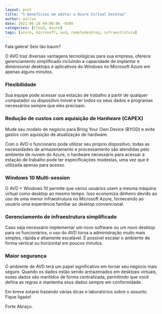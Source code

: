 ```yaml
---
layout: post
title: "5 benefícios em adotar o Azure Virtual Desktop"
author: asilva
date: 2021-06-18 09:00:00 -0500
categories: [Cloud, Azure]
tags: [azure, microsoft, avd, remotedesktop, infraestrutura]
---
```


Fala galera! Seis tão baum?

O AVD traz diversas vantagens tecnológicas para sua empresa, oferece gerenciamento simplificado incluindo a capacidade de implantar e dimensionar desktops e aplicativos do Windows no Microsoft Azure em apenas alguns minutos.

### **Flexibilidade**

Sua equipe pode acessar sua estação de trabalho a partir de qualquer computador ou dispositivo móvel e ter todos os seus dados e programas necessários sempre que eles precisam.

### **Redução de custos com aquisição de Hardware (CAPEX)**

Mude seu modelo de negócio para Bring Your Own Device (BYOD) e evite gastos com aquisição de atualização de hardware.

Com o AVD o funcionário pode utilizar seu próprio dispositivo, todas as necessidades de armazenamento e processamento são atendidas pelo ambiente de nuvem do Azure, o hardware necessário para acessar a estação de trabalho pode ter especificações modestas, uma vez que é utilizada apenas para acesso.

### **Windows 10 Multi-session**

O AVD + Windows 10 permite que vários usuários usem a mesma máquina virtual como desktop ao mesmo tempo. Isso economiza dinheiro devido ao uso de uma menor infraestrutura no Microsoft Azure, fornecendo ao usuário uma experiência familiar ao desktop convencional.

### **Gerenciamento de infraestrutura simplificado**

Caso seja necessário implementar um novo software ou um novo desktop para os funcionários, o uso do AVD torna a administração muito mais simples, rápida e altamente escalável. É possível escalar o ambiente de forma vertical ou horizontal em poucos minutos.

### **Maior segurança**

O ambiente de AVD terá um papel significativo em tornar seu negócio mais seguro. Quando os dados estão sendo armazenados em desktops virtuais, esses dados são mantidos de forma centralizada, permitindo que você defina as regras e mantenha seus dados sempre em conformidade.

Em breve estarei trazendo várias dicas e laboratórios sobre o assunto. Fique ligado!

Forte Abraço.




